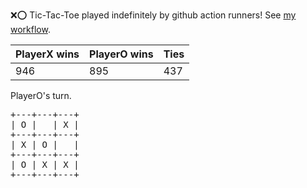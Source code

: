 :x::o: Tic-Tac-Toe played indefinitely by github action runners! See [my workflow](.github/workflows/play.yaml).

|PlayerX wins|PlayerO wins|Ties|
|-|-|-|
|946|895|437|

PlayerO's turn.

<pre>
+---+---+---+
| O |   | X |
+---+---+---+
| X | O |   |
+---+---+---+
| O | X | X |
+---+---+---+
</pre>